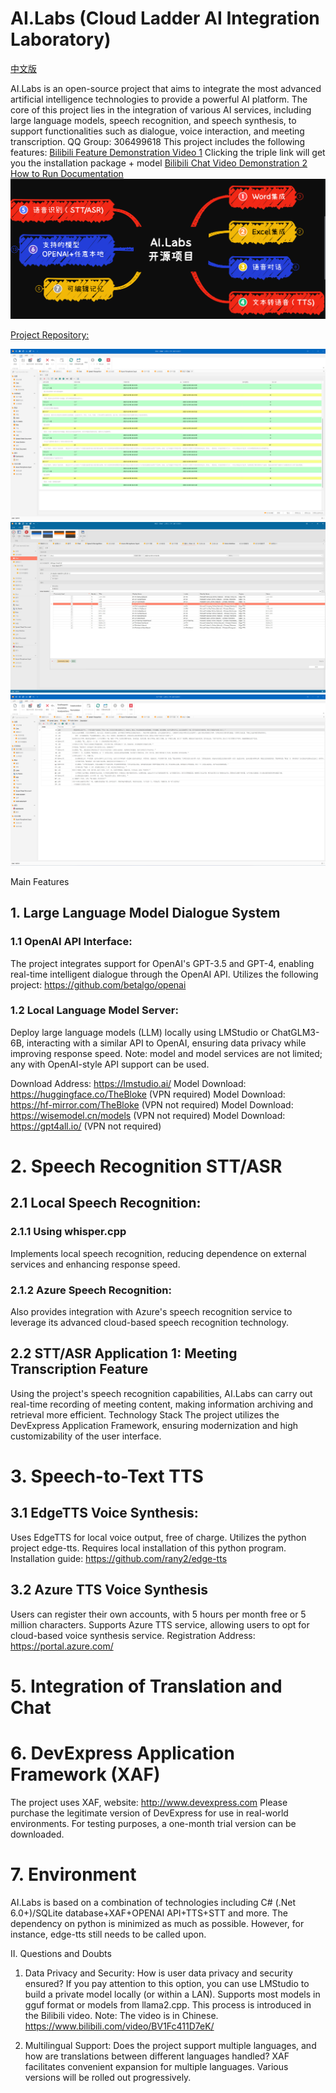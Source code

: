 # AI.Labs (Cloud Ladder AI Integration Laboratory)

[中文版](/readme.cn.md)

AI.Labs is an open-source project that aims to integrate the most advanced artificial intelligence technologies to provide a powerful AI platform. The core of this project lies in the integration of various AI services, including large language models, speech recognition, and speech synthesis, to support functionalities such as dialogue, voice interaction, and meeting transcription.
QQ Group: 306499618
This project includes the following features:
[Bilibili Feature Demonstration Video 1](https://www.bilibili.com/video/BV1jC4y1Y7et/?share_source=copy_web&vd_source=11323d03e28fe3d5d656ff7d4c5662fb) Clicking the triple link will get you the installation package + model
[Bilibili Chat Video Demonstration 2](https://www.bilibili.com/video/BV1hb4y1579q/?share_source=copy_web&vd_source=11323d03e28fe3d5d656ff7d4c5662fb)
[How to Run Documentation](https://github.com/tylike/AI.Labs/blob/master/HowToRun.md)
![Functionality](./AI.Labs.Win/Images/ModuleMind.png)

[Project Repository:](https://github.com/tylike/ai.labs)

![Chat Interface](./AI.Labs.Win/Images/AI.Labs.Chat.png)
![Chat Settings](https://github.com/tylike/AI.Labs/blob/master/AI.Labs.Win/Images/ChatSettings.png)
![Audio Books](https://github.com/tylike/AI.Labs/blob/master/AI.Labs.Win/Images/AudioBook.png)

Main Features
## 1. Large Language Model Dialogue System
### 1.1 OpenAI API Interface:
The project integrates support for OpenAI's GPT-3.5 and GPT-4, enabling real-time intelligent dialogue through the OpenAI API.
Utilizes the following project: https://github.com/betalgo/openai
### 1.2 Local Language Model Server:
Deploy large language models (LLM) locally using LMStudio or ChatGLM3-6B, interacting with a similar API to OpenAI, ensuring data privacy while improving response speed.
Note: model and model services are not limited; any with OpenAI-style API support can be used.

Download Address: https://lmstudio.ai/
Model Download: https://huggingface.co/TheBloke (VPN required)
Model Download: https://hf-mirror.com/TheBloke (VPN not required)
Model Download: https://wisemodel.cn/models (VPN not required)
Model Download: https://gpt4all.io/ (VPN not required)

# 2. Speech Recognition STT/ASR
## 2.1 Local Speech Recognition:
### 2.1.1 Using whisper.cpp
Implements local speech recognition, reducing dependence on external services and enhancing response speed.

### 2.1.2 Azure Speech Recognition:
Also provides integration with Azure's speech recognition service to leverage its advanced cloud-based speech recognition technology.

## 2.2 STT/ASR Application 1: Meeting Transcription Feature
Using the project's speech recognition capabilities, AI.Labs can carry out real-time recording of meeting content, making information archiving and retrieval more efficient.
Technology Stack
The project utilizes the DevExpress Application Framework, ensuring modernization and high customizability of the user interface.

# 3. Speech-to-Text TTS
## 3.1 EdgeTTS Voice Synthesis:
Uses EdgeTTS for local voice output, free of charge.
Utilizes the python project edge-tts.
Requires local installation of this python program.
Installation guide: https://github.com/rany2/edge-tts
## 3.2 Azure TTS Voice Synthesis
Users can register their own accounts, with 5 hours per month free or 5 million characters.
Supports Azure TTS service, allowing users to opt for cloud-based voice synthesis service.
Registration Address: https://portal.azure.com/

# 5. Integration of Translation and Chat

# 6. DevExpress Application Framework (XAF)
The project uses XAF, website: http://www.devexpress.com
Please purchase the legitimate version of DevExpress for use in real-world environments.
For testing purposes, a one-month trial version can be downloaded.
# 7. Environment
AI.Labs is based on a combination of technologies including C# (.Net 6.0+)/SQLite database+XAF+OPENAI API+TTS+STT and more.
The dependency on python is minimized as much as possible. However, for instance, edge-tts still needs to be called upon.

II. Questions and Doubts
1. Data Privacy and Security: How is user data privacy and security ensured?
If you pay attention to this option, you can use LMStudio to build a private model locally (or within a LAN).
Supports most models in gguf format or models from llama2.cpp.
This process is introduced in the Bilibili video. Note: The video is in Chinese.
https://www.bilibili.com/video/BV1Fc411D7eK/

2. Multilingual Support: Does the project support multiple languages, and how are translations between different languages handled?
XAF facilitates convenient expansion for multiple languages. Various versions will be rolled out progressively.
